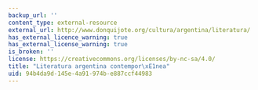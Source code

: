 ```yaml
---
backup_url: ''
content_type: external-resource
external_url: http://www.donquijote.org/cultura/argentina/literatura/
has_external_licence_warning: true
has_external_license_warning: true
is_broken: ''
license: https://creativecommons.org/licenses/by-nc-sa/4.0/
title: "Literatura argentina contempor\xE1nea"
uid: 94b4da9d-145e-4a91-974b-e887ccf44983
---
```

